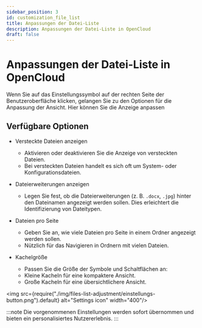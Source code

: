 ```yaml
---
sidebar_position: 3
id: customization_file_list
title: Anpassungen der Datei-Liste
description: Anpassungen der Datei-Liste in OpenCloud
draft: false
---
```


# Anpassungen der Datei-Liste in OpenCloud

Wenn Sie auf das Einstellungssymbol auf der rechten Seite der Benutzeroberfläche klicken, gelangen Sie zu den Optionen für die Anpassung der Ansicht. Hier können Sie die Anzeige anpassen

## Verfügbare Optionen

- Versteckte Dateien anzeigen
  - Aktivieren oder deaktivieren Sie die Anzeige von versteckten Dateien.
  - Bei versteckten Dateien handelt es sich oft um System- oder Konfigurationsdateien.

- Dateierweiterungen anzeigen
  - Legen Sie fest, ob die Dateierweiterungen (z. B. `.docx`, `.jpg`) hinter den Dateinamen angezeigt werden sollen. Dies erleichtert die Identifizierung von Dateitypen.

- Dateien pro Seite
  - Geben Sie an, wie viele Dateien pro Seite in einem Ordner angezeigt werden sollen.
  - Nützlich für das Navigieren in Ordnern mit vielen Dateien.

- Kachelgröße
  - Passen Sie die Größe der Symbole und Schaltflächen an:
  - Kleine Kacheln für eine kompaktere Ansicht.
  - Große Kacheln für eine übersichtlichere Ansicht.

<img src={require("./img/files-list-adjustment/einstellungs-button.png").default} alt="Settings icon" width="400"/>

:::note
Die vorgenommenen Einstellungen werden sofort übernommen und bieten ein personalisiertes Nutzererlebnis.
:::

